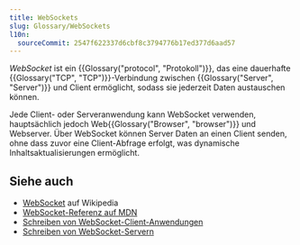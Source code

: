 ```yaml
---
title: WebSockets
slug: Glossary/WebSockets
l10n:
  sourceCommit: 2547f622337d6cbf8c3794776b17ed377d6aad57
---
```


_WebSocket_ ist ein {{Glossary("protocol", "Protokoll")}}, das eine dauerhafte {{Glossary("TCP", "TCP")}}-Verbindung zwischen {{Glossary("Server", "Server")}} und Client ermöglicht, sodass sie jederzeit Daten austauschen können.

Jede Client- oder Serveranwendung kann WebSocket verwenden, hauptsächlich jedoch Web{{Glossary("Browser", "browser")}} und Webserver. Über WebSocket können Server Daten an einen Client senden, ohne dass zuvor eine Client-Abfrage erfolgt, was dynamische Inhaltsaktualisierungen ermöglicht.

## Siehe auch

- [WebSocket](https://en.wikipedia.org/wiki/WebSocket) auf Wikipedia
- [WebSocket-Referenz auf MDN](/de/docs/Web/API/WebSocket)
- [Schreiben von WebSocket-Client-Anwendungen](/de/docs/Web/API/WebSockets_API/Writing_WebSocket_client_applications)
- [Schreiben von WebSocket-Servern](/de/docs/Web/API/WebSockets_API/Writing_WebSocket_servers)
